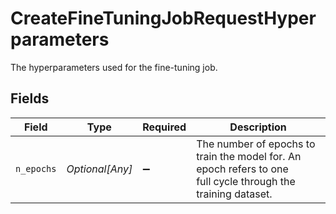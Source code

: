 # CreateFineTuningJobRequestHyperparameters

The hyperparameters used for the fine-tuning job.


## Fields

| Field                                                                                                         | Type                                                                                                          | Required                                                                                                      | Description                                                                                                   |
| ------------------------------------------------------------------------------------------------------------- | ------------------------------------------------------------------------------------------------------------- | ------------------------------------------------------------------------------------------------------------- | ------------------------------------------------------------------------------------------------------------- |
| `n_epochs`                                                                                                    | *Optional[Any]*                                                                                               | :heavy_minus_sign:                                                                                            | The number of epochs to train the model for. An epoch refers to one<br/>full cycle through the training dataset.<br/> |